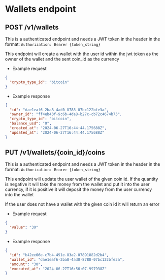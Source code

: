 # Wallets endpoint

## POST /v1/wallets

This is a authenticated endpoint and needs a JWT token in the header in the format: `Authorization: Bearer {token_string}`

This endpoint will create a wallet with the user id within the jwt token as the owner of the wallet and the sent coin_id as the currency

- Example request

```json
{
  "crypto_type_id": "bitcoin"
}
```

- Example response

```json
{
  "id": "dae1eaf6-2ba8-4ad0-8788-07bc122bfe3a",
  "owner_id": "ff4eb43f-9c6b-4da8-b27c-cb72c4674b73",
  "crypto_type_id": "bitcoin",
  "balance_usd": "0",
  "created_at": "2024-06-27T16:44:44.175688Z",
  "updated_at": "2024-06-27T16:44:44.175688Z"
}
```

## PUT /v1/wallets/{coin_id}/coins

This is a authenticated endpoint and needs a JWT token in the header in the format: `Authorization: Bearer {token_string}`

This endpoint will update the user wallet of the given coin id. If the quantity is negative it will take the money from the wallet and put it into the user currency, if it is positive it will deposit the money from the user currency into the wallet

If the user does not have a wallet with the given coin id it will return an error

- Example request

```json
{
  "value": "30"
}
```

- Example response

```json
{
  "id": "b42ee66e-c7b4-491e-83a2-07891882d2b4",
  "wallet_id": "dae1eaf6-2ba8-4ad0-8788-07bc122bfe3a",
  "amount": "30",
  "executed_at": "2024-06-27T16:56:07.997938Z"
}
```
